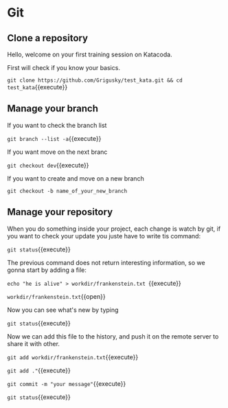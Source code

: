 # Git 

## Clone a repository

Hello, welcome on your first training session on Katacoda.

First will check if you know your basics.

`git clone https://github.com/Grigusky/test_kata.git && cd test_kata`{{execute}}

## Manage your branch

If you want to check the branch list

`git branch --list -a`{{execute}}

If you want move on the next branc

`git checkout dev`{{execute}}

If you want to create and move on a new branch

`git checkout -b name_of_your_new_branch`

## Manage your repository

When you do something inside your project, each change is watch by git, if you want to check your update you juste have to write tis command:

`git status`{{execute}}

The previous command does not return interesting information, so we gonna start by adding a file:

`echo "he is alive" > workdir/frankenstein.txt `{{execute}}

`workdir/frankenstein.txt`{{open}}

Now you can see what's new by typing

`git status`{{execute}}

Now we can add this file to the history, and push it on the remote server to share it with other.

`git add workdir/frankenstein.txt`{{execute}}

`git add ."`{{execute}}

`git commit -m "your message"`{{execute}}

`git status`{{execute}}